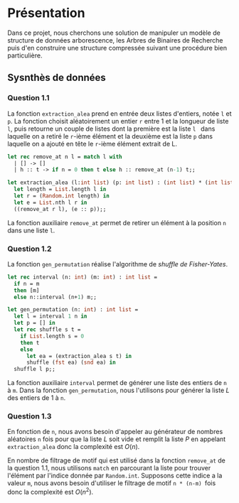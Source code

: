 # Présentation

Dans ce projet, nous cherchons une solution de manipuler un modèle de structure de données arborescence, les Arbres de Binaires de Recherche puis d'en construire une structure compressée suivant une procédure bien particulière.



## Sysnthès de données

### Question 1.1

La fonction `extraction_alea` prend en entrée deux listes d'entiers, notée `l` et `p`. La fonction choisit aléatoirement un entier  `r` entre 1 et  la longueur de liste `l`, puis retourne un couple de listes dont la première est la liste `l ` dans laquelle on a retiré le `r`-ième élément et la deuxième est la liste `p` dans laquelle on a ajouté en tête le `r`-ième élément extrait de L.

```ocaml
let rec remove_at n l = match l with
  | [] -> []
  | h :: t -> if n = 0 then t else h :: remove_at (n-1) t;;

let extraction_alea (l:int list) (p: int list) : (int list) * (int list) = 
  let length = List.length l in
  let r = (Random.int length) in
  let e = List.nth l r in
  ((remove_at r l), (e :: p));;
```

  La fonction auxiliaire `remove_at` permet de retirer un élément à la position `n` dans une liste `l`.

### Question 1.2

La fonction `gen_permutation` réalise l'algorithme de *shuffle de Fisher-Yates*.

```ocaml
let rec interval (n: int) (m: int) : int list = 
  if n = m 
  then [m]
  else n::interval (n+1) m;;

let gen_permutation (n: int) : int list = 
  let l = interval 1 n in
  let p = [] in
  let rec shuffle s t = 
    if List.length s = 0 
    then t
    else 
      let ea = (extraction_alea s t) in
      shuffle (fst ea) (snd ea) in
  shuffle l p;;

```

La fonction auxiliaire `interval` permet de générer une liste des entiers de `n` à `m`. Dans la fonction `gen_permutation`, nous l'utilisons pour générer la liste *L* des entiers de 1 à `n`.

### Question 1.3

En fonction de `n`, nous avons besoin d'appeler au générateur de nombres aléatoires `n` fois pour que la liste *L* soit vide et remplit la liste *P* en appelant `extraction_alea` donc la complexité est $O(n)$. 

En nombre de filtrage de motif qui est utilisé dans la fonction `remove_at` de la question 1.1, nous utilisons `match` en parcourant la liste pour trouver l'élément par l'indice donnée par `Random.int`. Supposons cette indice a la valeur `m`, nous avons besoin d'utiliser le filtrage de motif `n * (n-m) `fois donc la complexité est $O(n^2)$.





